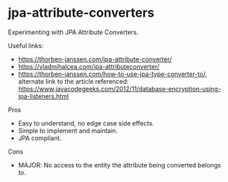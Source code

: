 # jpa-attribute-converters

Experimenting with JPA Attribute Converters.

Useful links:

- <https://thorben-janssen.com/jpa-attribute-converter/>
- <https://vladmihalcea.com/jpa-attributeconverter/>
- <https://thorben-janssen.com/how-to-use-jpa-type-converter-to/>, alternate link to the article referenced: <https://www.javacodegeeks.com/2012/11/database-encryption-using-jpa-listeners.html>

Pros

- Easy to understand, no edge case side effects.
- Simple to implement and maintain.
- JPA compliant.

Cons

- MAJOR: No access to the entity the attribute being converted belongs to.
